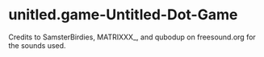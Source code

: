 # unitled.game-Untitled-Dot-Game
Credits to SamsterBirdies, MATRIXXX_, and qubodup on freesound.org for the sounds used.
